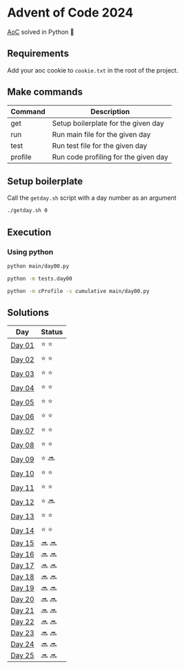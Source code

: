 # Advent of Code 2024
[AoC](https://adventofcode.com/2024) solved in Python :snake:

## Requirements
Add your aoc cookie to `cookie.txt` in the root of the project.  

## Make commands

| Command | Description                          |
| ------- | ------------------------------------ |
| get     | Setup boilerplate for the given day  |
| run     | Run main file for the given day      |
| test    | Run test file for the given day      |
| profile | Run code profiling for the given day |

## Setup boilerplate
Call the `getday.sh` script with a day number as an argument
```sh
./getday.sh 0
```

## Execution
### Using python
```sh
python main/day00.py
```

```sh
python -m tests.day00 
```

```sh
python -m cProfile -s cumulative main/day00.py
```

## Solutions
| Day | Status |
| --- | ------ |
| [Day 01](https://github.com/Accieo/aoc-2024/blob/main/main/day01.py) | :star: :star: |
| [Day 02](https://github.com/Accieo/aoc-2024/blob/main/main/day02.py) | :star: :star: |
| [Day 03](https://github.com/Accieo/aoc-2024/blob/main/main/day03.py) | :star: :star: |
| [Day 04](https://github.com/Accieo/aoc-2024/blob/main/main/day04.py) | :star: :star: |
| [Day 05](https://github.com/Accieo/aoc-2024/blob/main/main/day05.py) | :star: :star: |
| [Day 06](https://github.com/Accieo/aoc-2024/blob/main/main/day06.py) | :star: :star: |
| [Day 07](https://github.com/Accieo/aoc-2024/blob/main/main/day07.py) | :star: :star: |
| [Day 08](https://github.com/Accieo/aoc-2024/blob/main/main/day08.py) | :star: :star: |
| [Day 09](https://github.com/Accieo/aoc-2024/blob/main/main/day09.py) | :star: :soon: |
| [Day 10](https://github.com/Accieo/aoc-2024/blob/main/main/day10.py) | :star: :star: |
| [Day 11](https://github.com/Accieo/aoc-2024/blob/main/main/day11.py) | :star: :star: |
| [Day 12](https://github.com/Accieo/aoc-2024/blob/main/main/day12.py) | :star: :soon: |
| [Day 13](https://github.com/Accieo/aoc-2024/blob/main/main/day13.py) | :star: :star: |
| [Day 14](https://github.com/Accieo/aoc-2024/blob/main/main/day14.py) | :star: :star: |
| [Day 15](https://github.com/Accieo/aoc-2024/blob/main/main/day15.py) | :soon: :soon: |
| [Day 16](https://github.com/Accieo/aoc-2024/blob/main/main/day16.py) | :soon: :soon: |
| [Day 17](https://github.com/Accieo/aoc-2024/blob/main/main/day17.py) | :soon: :soon: |
| [Day 18](https://github.com/Accieo/aoc-2024/blob/main/main/day18.py) | :soon: :soon: |
| [Day 19](https://github.com/Accieo/aoc-2024/blob/main/main/day19.py) | :soon: :soon: |
| [Day 20](https://github.com/Accieo/aoc-2024/blob/main/main/day20.py) | :soon: :soon: |
| [Day 21](https://github.com/Accieo/aoc-2024/blob/main/main/day21.py) | :soon: :soon: |
| [Day 22](https://github.com/Accieo/aoc-2024/blob/main/main/day22.py) | :soon: :soon: |
| [Day 23](https://github.com/Accieo/aoc-2024/blob/main/main/day23.py) | :soon: :soon: |
| [Day 24](https://github.com/Accieo/aoc-2024/blob/main/main/day24.py) | :soon: :soon: |
| [Day 25](https://github.com/Accieo/aoc-2024/blob/main/main/day25.py) | :soon: :soon: |
